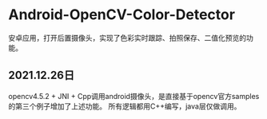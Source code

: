 # Android-OpenCV-Color-Detector
安卓应用，打开后置摄像头，实现了色彩实时跟踪、拍照保存、二值化预览的功能。


## 2021.12.26日
opencv4.5.2 + JNI + Cpp调用android摄像头，是直接基于opencv官方samples的第三个例子增加了上述功能。
所有逻辑都用C++编写，java层仅做调用。
